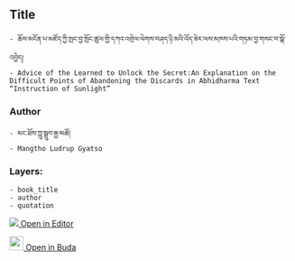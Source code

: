 ## Title
	- ཆོས་མངོན་པ་མཛོད་ཀྱི་སྤང་བྱ་སྤོང་ཚུལ་གྱི་དཀའ་འགྲེལ་ལེགས་བཤད་ཉི་མའི་འོད་ཟེར་ལས་མཁས་པའི་གཏམ་བྱ་གསང་བ་སྒོ་འབྱེད།
	- Advice of the Learned to Unlock the Secret:An Explanation on the Difficult Points of Abandoning the Discards in Abhidharma Text “Instruction of Sunlight”

### Author
	- མང་ཐོས་ཀླུ་སྒྲུབ་རྒྱ་མཚོ།
	- Mangtho Ludrup Gyatso

### Layers:
	- book_title
	- author
	- quotation


[<img src="https://img.icons8.com/color/25/000000/edit-property.png"> Open in Editor](http://editor.openpecha.org/P000064)

[<img width="25" src="https://library.bdrc.io/icons/BUDA-small.svg"> Open in Buda](https://library.bdrc.io/show/bdr:IE0OPP000064)
